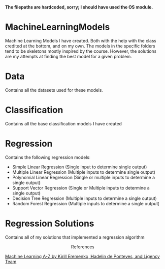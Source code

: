**The filepaths are hardcoded, sorry; I should have used the OS module.**

# MachineLearningModels
Machine Learning Models I have created. Both with the help with the class credited at the bottom, and on my own. The models in the specific folders tend to be skeletons mostly inspired by the course. However, the solutions are my attempts at finding the best model for a given problem. 

# Data
Contains all the datasets used for these models.

# Classification
Contains all the base classification models I have created

# Regression
Contains the following regression models:
- Simple Linear Regression (Single input to determine single output)
- Multiple Linear Regression (Multiple inputs to determine single output)
- Polynomial Linear Regression (Single or multiple inputs to determine a single output)
- Support Vector Regression (Single or Multiple inputs to determine a single output)
- Decision Tree Regression (Multiple inputs to determine a single output)
- Random Forest Regression (Multiple inputs to determine a single output)

# Regression Solutions
Contains all of my solutions that implemented a regression algorithm


<p align=center>References</p>

[Machine Learning A-Z by Kirill Eremenko, Hadelin de Ponteves, and Ligency Team](https://www.udemy.com/course/machinelearning/learn/lecture/19596438?start=1#overview)
